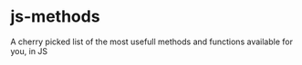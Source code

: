 # js-methods
A cherry picked list of the most usefull methods and functions available for you, in JS
